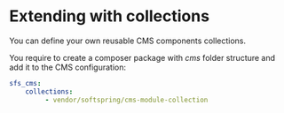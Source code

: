 # Extending with collections

You can define your own reusable CMS components collections.

You require to create a composer package with *cms* folder structure and add it to the CMS configuration:

```yaml
sfs_cms:
    collections:
         - vendor/softspring/cms-module-collection
```
